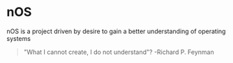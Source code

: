# nOS

nOS is a project driven by desire to gain a better understanding of operating systems
> "What I cannot create, I do not understand"? -Richard P. Feynman
